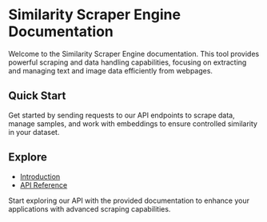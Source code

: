# Similarity Scraper Engine Documentation

Welcome to the Similarity Scraper Engine documentation. This tool provides powerful scraping and data handling capabilities, focusing on extracting and managing text and image data efficiently from webpages.

## Quick Start
Get started by sending requests to our API endpoints to scrape data, manage samples, and work with embeddings  to ensure controlled similarity in your dataset.

## Explore
- [Introduction](./introduction.md)
- [API Reference](./reference.md)

Start exploring our API with the provided documentation to enhance your applications with advanced scraping capabilities.